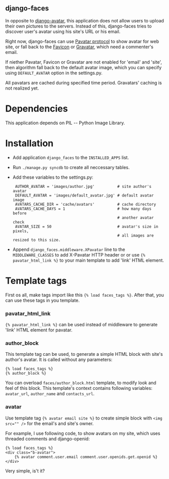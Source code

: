 django-faces
------------

In opposite to [django-avatar][], this application does not allow
users to upload their own pictures to the servers. Instead of this,
django-faces tries to discover user's avatar using his site's URL or
his email.


Right now, django-faces can use [Pavatar protocol][pavatar] to
show avatar for web site, or fall back to the [Favicon][] or [Gravatar][], which need a commenter's email.

If niether Pavatar, Favicon or Gravatar are not enabled for 'email'
and 'site', then algorithm fall back to the default avatar image,
which you can specify using `DEFAULT_AVATAR` option in the settings.py.

All pavatars are cached during specified time period. Gravatars' caching
is not realized yet.

Dependencies
============

This application depends on PIL -- Python Image Library.

Installation
============

* Add application `django_faces` to the `INSTALLED_APPS` list.
* Run `./manage.py syncdb` to create all neccessary tables.
* Add these variables to the settings.py:

       AUTHOR_AVATAR = 'images/author.jpg'          # site author's avatar
       DEFAULT_AVATAR = 'images/default_avatar.jpg' # default avatar image
       AVATARS_CACHE_DIR = 'cache/avatars'          # cache directory
       AVATARS_CACHE_DAYS = 1                       # how many days before
                                                    # another avatar check
       AVATAR_SIZE = 50                             # avatar's size in pixels,
                                                    # all images are resized to this size.

* Append `django_faces.middleware.XPavatar` line to the `MIDDLEWARE_CLASSES` to add X-Pavatar
  HTTP header or or use `{% pavatar_html_link %}` to your main template to add 'link' HTML element.

Template tags
=============

First os all, make tags import like this `{% load faces_tags %}`. After that, you can use these
tags in you template.

### pavatar_html_link ###

`{% pavatar_html_link %}` can be used instead of middleware to generate 'link' HTML element
for pavatar.

### author_block ###

This template tag can be used, to generate a simple HTML block with site's author's avatar.
It is called without any parameters:

    {% load faces_tags %}
    {% author_block %}

You can overload `faces/author_block.html` template, to modify look and feel of this block.
This template's context contains following variables: `avatar_url`, `author_name` and `contacts_url`.

### avatar ###

Use template tag `{% avatar email site %}` to create simple block with `<img src="" />`
for the email's and site's owner.

For example, I use following code, to show avatars on my site, which uses threaded comments and
django-openid:

    {% load faces_tags %}
    <div class="b-avatar">
        {% avatar comment.user.email comment.user.openids.get.openid %}
    </div>

Very simple, is't it?

[django-avatar]: http://code.google.com/p/django-avatar/
[pavatar]:  http://pavatar.com/spec/
[gravatar]: http://gravatar.com/
[favicon]: http://en.wikipedia.org/wiki/Favicon

